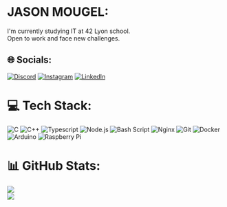 # JASON MOUGEL:
I'm currently studying IT at 42 Lyon school.<br>Open to work and face new challenges.


## 🌐 Socials:
[![Discord](https://img.shields.io/badge/Discord-%237289DA.svg?logo=discord&logoColor=white)](https://discord.gg/.jdeson) [![Instagram](https://img.shields.io/badge/Instagram-%23E4405F.svg?logo=Instagram&logoColor=white)](https://instagram.com/jasonmgl03) [![LinkedIn](https://img.shields.io/badge/LinkedIn-%230077B5.svg?logo=linkedin&logoColor=white)](https://linkedin.com/in/jason-m-19ab68285) 

# 💻 Tech Stack:
![C](https://img.shields.io/badge/c-334fff?style=flat&logo=c&logoColor=white&logoSize=auto) ![C++](https://img.shields.io/badge/c++-334fff?style=flat&logo=c%2B%2B&logoColor=white&logoSize=auto) ![Typescript](https://img.shields.io/badge/typescript-334fff?style=flat&logo=tsnode&logoColor=white&logoSize=auto) ![Node.js](https://img.shields.io/badge/node.js-334fff?style=flat&logo=nodedotjs&logoColor=white&logoSize=auto) ![Bash Script](https://img.shields.io/badge/bash_script-334fff?style=flat&logo=gnu-bash&logoColor=white&logoSize=auto) ![Nginx](https://img.shields.io/badge/nginx-23009639?style=flat&logo=nginx&logoColor=white&logoSize=auto) ![Git](https://img.shields.io/badge/git-23009639.svg?style=flat&logo=git&logoColor=white&logoSize=auto) ![Docker](https://img.shields.io/badge/docker-23009639?style=flat&logo=docker&logoColor=white&logoSize=auto) ![Arduino](https://img.shields.io/badge/-Arduino-00979D?style=flat&logo=Arduino&logoColor=white&logoSize=auto) ![Raspberry Pi](https://img.shields.io/badge/-Raspberry_Pi-00979D?style=flat&logo=Raspberry-Pi&logoSize=auto)
# 📊 GitHub Stats:
![](https://github-readme-stats.vercel.app/api?username=jasonmgl&theme=catppuccin_latte&hide_border=false&include_all_commits=true&count_private=true)<br/>
![](https://github-readme-stats.vercel.app/api/top-langs/?username=jasonmgl&theme=catppuccin_latte&hide_border=false&include_all_commits=true&count_private=true&layout=compact)
